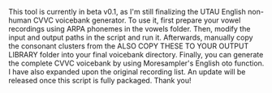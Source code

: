 This tool is currently in beta v0.1, as I'm still finalizing the UTAU English non-human CVVC voicebank generator. To use it, first prepare your vowel recordings using ARPA phonemes in the vowels folder. Then, modify the input and output paths in the script and run it. Afterwards, manually copy the consonant clusters from the ALSO COPY THESE TO YOUR OUTPUT LIBRARY folder into your final voicebank directory. Finally, you can generate the complete CVVC voicebank by using Moresampler's English oto function. I have also expanded upon the original recording list. An update will be released once this script is fully packaged. Thank you!
